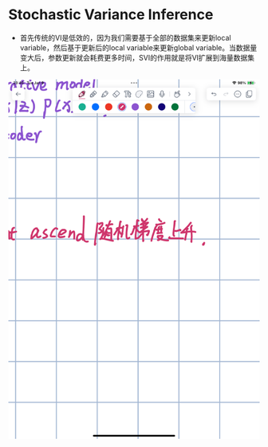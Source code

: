 # Stochastic Variance Inference

- 首先传统的VI是低效的，因为我们需要基于全部的数据集来更新local variable，然后基于更新后的local variable来更新global variable。当数据量变大后，参数更新就会耗费更多时间，SVI的作用就是将VI扩展到海量数据集上。


![](Pictures/Variational23.PNG)
